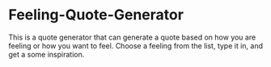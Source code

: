 # Feeling-Quote-Generator
This is a quote generator that can generate a quote based on how you are feeling or how you want to feel. Choose a feeling from the list, type it in, and get a some inspiration.
